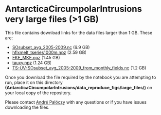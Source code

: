 # AntarcticaCircumpolarIntrusions very large files (>1 GB)

This file contains download links for the data files larger than 1 GB. These are:

* [SOsubset_avg_2005-2009.nc](https://www.dropbox.com/s/2n4ac7mlwz8tso2/SOsubset_avg_2005-2009.nc?dl=0) (6.9 GB)
* [hflxmelt_tseries1000m.npz](https://www.dropbox.com/s/o90lmns0hp37vi9/hflxmelt_tseries1000m.npz?dl=0) (2.59 GB)
* [EKE_MKE.npz](https://www.dropbox.com/s/u92d669pl4z12yu/EKE_MKE.npz?dl=0) (1.45 GB)
* [tauxy.npz](https://www.dropbox.com/s/br8tx4iz29xejk6/tauxy.npz?dl=0) (1.24 GB)
* [TS-UV-SOsubset_avg_2005-2009_from_monthly_fields.nc](https://www.dropbox.com/s/n96r5e09rkqcz21/TS-UV-SOsubset_avg_2005-2009_from_monthly_fields.nc?dl=0) (1.2 GB)

Once you download the file required by the notebook you are attempting to run, place it on
this directory **(AntarcticaCircumpolarIntrusions/data_reproduce_figs/large_files/)** on your local copy of the repository.

Please contact [André Palóczy](mailto:apaloczy@ucsd.edu) with any questions or
if you have issues downloading the files.
